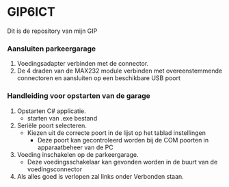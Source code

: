 # GIP6ICT
Dit is de repository van mijn GIP

### Aansluiten parkeergarage
1. Voedingsadapter verbinden met de connector.
2. De 4 draden van de MAX232 module verbinden met overeenstemmende connectoren en aansluiten op een beschikbare USB poort

### Handleiding voor opstarten van de garage
1. Opstarten C# applicatie.
   * starten van .exe bestand
3. Seriële poort selecteren.
   * Kiezen uit de correcte poort in de lijst op het tablad instellingen 
     * Deze poort kan gecontroleerd worden bij de COM poorten in apparaatbeheer van de PC
5. Voeding inschakelen op de parkeergarage.
   * Deze voedingsschakelaar kan gevonden worden in de buurt van de voedingsconnector
6. Als alles goed is verlopen zal links onder Verbonden staan.

